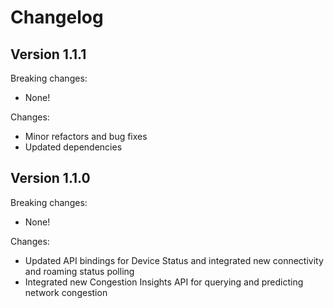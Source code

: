 
# Changelog

## Version 1.1.1

Breaking changes:
- None!

Changes:
- Minor refactors and bug fixes
- Updated dependencies

## Version 1.1.0

Breaking changes:
- None!

Changes:
- Updated API bindings for Device Status and integrated new connectivity and roaming status polling
- Integrated new Congestion Insights API for querying and predicting network congestion
